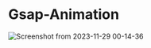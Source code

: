 # Gsap-Animation

![Screenshot from 2023-11-29 00-14-36](https://github.com/Rabbkhan/Gsap-Animation/assets/78794388/ab1092b1-0d98-4a1d-af02-828b1d3b15e3)
